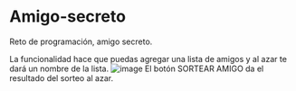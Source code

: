 # Amigo-secreto

Reto de programación, amigo secreto.

La funcionalidad hace que puedas agregar una lista de amigos y al azar te dará un nombre de la lista.
![image](https://github.com/user-attachments/assets/ff37dd87-b956-4324-a682-b37ee33cb25a)
El botón SORTEAR AMIGO da el resultado del sorteo al azar.
